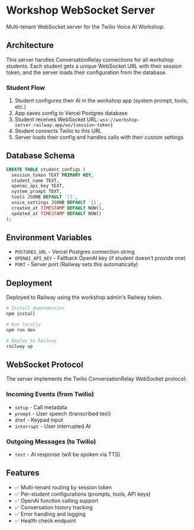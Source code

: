 # Workshop WebSocket Server

Multi-tenant WebSocket server for the Twilio Voice AI Workshop.

## Architecture

This server handles ConversationRelay connections for all workshop students. Each student gets a unique WebSocket URL with their session token, and the server loads their configuration from the database.

### Student Flow

1. Student configures their AI in the workshop app (system prompt, tools, etc.)
2. App saves config to Vercel Postgres database
3. Student receives WebSocket URL: `wss://workshop-server.railway.app/ws/{session-token}`
4. Student connects Twilio to this URL
5. Server loads their config and handles calls with their custom settings

## Database Schema

```sql
CREATE TABLE student_configs (
  session_token TEXT PRIMARY KEY,
  student_name TEXT,
  openai_api_key TEXT,
  system_prompt TEXT,
  tools JSONB DEFAULT '[]',
  voice_settings JSONB DEFAULT '{}',
  created_at TIMESTAMP DEFAULT NOW(),
  updated_at TIMESTAMP DEFAULT NOW()
);
```

## Environment Variables

- `POSTGRES_URL` - Vercel Postgres connection string
- `OPENAI_API_KEY` - Fallback OpenAI key (if student doesn't provide one)
- `PORT` - Server port (Railway sets this automatically)

## Deployment

Deployed to Railway using the workshop admin's Railway token.

```bash
# Install dependencies
npm install

# Run locally
npm run dev

# Deploy to Railway
railway up
```

## WebSocket Protocol

The server implements the Twilio ConversationRelay WebSocket protocol:

### Incoming Events (from Twilio)
- `setup` - Call metadata
- `prompt` - User speech (transcribed text)
- `dtmf` - Keypad input
- `interrupt` - User interrupted AI

### Outgoing Messages (to Twilio)
- `text` - AI response (will be spoken via TTS)

## Features

- ✅ Multi-tenant routing by session token
- ✅ Per-student configurations (prompts, tools, API keys)
- ✅ OpenAI function calling support
- ✅ Conversation history tracking
- ✅ Error handling and logging
- ✅ Health check endpoint
